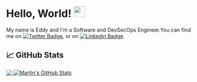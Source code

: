 <!-- Create a banner -->
<!-- [![Header](https://raw.githubusercontent.com/eiab30p/eiab30p/master/readme_header.png "Header")](https://eiab30p.dev/) -->

# Hello, World! <img src="https://user-images.githubusercontent.com/42378118/110234147-e3259600-7f4e-11eb-95be-0c4047144dea.gif" width="30px">

My name is Eddy and I'm a Software and DevSecOps Engineer.You can find me on [![Twitter Badge](https://img.shields.io/badge/@whyuascii-informational?style=flat&logo=twitter&logoColor=black&color=f9d342&link=https://twitter.com/WhyUAscii)](https://twitter.com/WhyUAscii), or on [![Linkedin Badge](https://img.shields.io/badge/-Eduardo_Verde-blue?style=flat&logo=Linkedin&logoColor=black&color=f9d342&link=https://www.linkedin.com/in/eduardoverde/)](https://www.linkedin.com/in/eduardoverde/).


## &#x1f4c8; GitHub Stats

<a href="https://github.com/whyuascii/whyuascii">
  <img align="center" src="https://github-readme-stats.vercel.app/api/top-langs/?username=whyuascii&hide=java,html,tex&title_color=f9d342&text_color=c9cacc&icon_color=ffffff&bg_color=1d1f21&langs_count=3" />
</a>
<a href="https://github.com/whyuascii/whyuascii">
  <img align="center" src="https://github-readme-stats.vercel.app/api?username=whyuascii&show_icons=true&line_height=27&count_private=true&title_color=f9d342&text_color=c9cacc&icon_color=ffffff&bg_color=1d1f21" alt="Martin's GitHub Stats" />
</a>

<!-- links to social media icons -->

<!-- icons with padding -->

[1.1]: http://i.imgur.com/tXSoThF.png "twitter icon with padding"
[2.1]: http://i.imgur.com/0o48UoR.png "github icon with padding"

<!-- icons without padding -->

[1.2]: http://i.imgur.com/wWzX9uB.png "twitter icon without padding"
[2.2]: http://i.imgur.com/9I6NRUm.png "github icon without padding"
[3.2]: https://raw.githubusercontent.com/whyuascii/whyuascii/master/linkedin-3-16.png "LinkedIn icon without padding"

<!-- links to your social media accounts -->

[1]: https://twitter.com/WhyUAscii
[2]: https://github.com/eiab30p
[3]: https://www.linkedin.com/in/eduardoverde/

<!-- Resources -->
<!-- Icons: https://simpleicons.org/ -->
<!-- GitHub Stats: https://github.com/anuraghazra/github-readme-stats -->
<!-- Emojis: https://emojipedia.org/emoji/ -->
<!-- HTML Emojis: https://www.fileformat.info/index.htm -->
<!-- Shields: https://shields.io/ -->
<!-- Awesome GitHub Profile README: https://github.com/abhisheknaiidu/awesome-github-profile-readme -->
